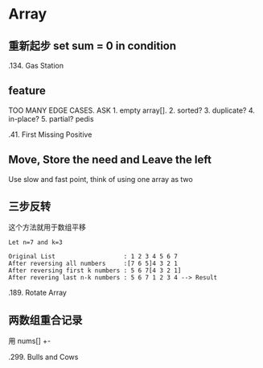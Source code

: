 # Array


## 重新起步 set sum = 0 in condition
.134. Gas Station

## feature
TOO MANY EDGE CASES. ASK 1. empty array[]. 2. sorted? 3. duplicate? 4. in-place? 5. partial? pedis

.41. First Missing Positive

## Move, Store the need and Leave the left
Use slow and fast point, think of using one array as two 

## 三步反转
这个方法就用于数组平移

```
Let n=7 and k=3

Original List                   : 1 2 3 4 5 6 7
After reversing all numbers     :[7 6 5]4 3 2 1
After reversing first k numbers : 5 6 7[4 3 2 1]
After revering last n-k numbers : 5 6 7 1 2 3 4 --> Result

```
.189. Rotate Array

## 两数组重合记录
用 nums[] +-

.299. Bulls and Cows